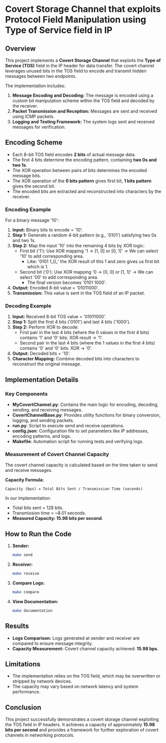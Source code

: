 # Covert Storage Channel that exploits Protocol Field Manipulation using Type of Service field in IP

## Overview
This project implements a **Covert Storage Channel** that exploits the **Type of Service (TOS)** field in the IP header for data transfer. The covert channel leverages unused bits in the TOS field to encode and transmit hidden messages between two endpoints.

The implementation includes:
1. **Message Encoding and Decoding:** The message is encoded using a custom bit manipulation scheme within the TOS field and decoded by the receiver.
2. **Packet Transmission and Reception:** Messages are sent and received using ICMP packets.
3. **Logging and Testing Framework:** The system logs sent and received messages for verification.

## Encoding Scheme
- Each 8-bit TOS field encodes **2 bits** of actual message data.
- The first 4 bits determine the encoding pattern, containing **two 0s and two 1s**.
- The XOR operation between pairs of bits determines the encoded message bits.
- The XOR operation of the **0 bits pattern** gives first bit, **1 bits pattern** gives the second bit.
- The encoded bits are extracted and reconstructed into characters by the receiver.

### Encoding Example
For a binary message '10':
1. **Input:** Binary bits to encode = '10'.
2. **Step 1:** Generate a random 4-bit pattern (e.g., '0101') satisfying two 0s and two 1s.
3. **Step 2:** Map the input '10' into the remaining 4 bits by XOR logic:
   - First bit ('1'): Use XOR mapping '1 → [1, 0] or [0, 1]' → We can select '10' to add corresponding area.
      - Like: '0101 1_0_' the XOR result of this 1 and zero gives us first bit which is 1.
   - Second bit ('0'): Use XOR mapping '0 → [0, 0] or [1, 1]' → We can select '00' to add corresponding area.
      - The final version becomes '0101 1000'.
4. **Output:** Encoded 8-bit value = '01011000'.
5. **Transmission:** This value is sent in the TOS field of an IP packet.

### Decoding Example
1. **Input:** Received 8-bit TOS value = '01011000'.
2. **Step 1:** Split the first 4 bits ('0101') and last 4 bits ('1000').
3. **Step 2:** Perform XOR to decode:
   - First pair in the last 4 bits (where the 0 values in the first 4 bits) contains '1' and '0' bits: XOR result → '1'.
   - Second pair in the last 4 bits (where the 1 values in the first 4 bits) contains '0' and '0' bits: XOR → '0'.
4. **Output:** Decoded bits = '10'.
5. **Character Mapping:** Combine decoded bits into characters to reconstruct the original message.

## Implementation Details
### Key Components
- **MyCovertChannel.py**: Contains the main logic for encoding, decoding, sending, and receiving messages.
- **CovertChannelBase.py**: Provides utility functions for binary conversion, logging, and sending packets.
- **run.py**: Script to execute send and receive operations.
- **config.json**: Configuration file to set parameters like IP addresses, encoding patterns, and logs.
- **Makefile**: Automation script for running tests and verifying logs.

### Measurement of Covert Channel Capacity
The covert channel capacity is calculated based on the time taken to send and receive messages.

**Capacity Formula:**
```
Capacity (bps) = Total Bits Sent / Transmission Time (seconds)
```
In our implementation:
- Total bits sent = 128 bits.
- Transmission time = ~8.01 seconds.
- **Measured Capacity: 15.98 bits per second**.

## How to Run the Code
1. **Sender:**
   ```bash
   make send
   ```
2. **Receiver:**
   ```bash
   make receive
   ```
3. **Compare Logs:**
   ```bash
   make compare
   ```
4. **View Documentation:**
   ```bash
   make documentation
   ```

## Results
- **Logs Comparison:** Logs generated at sender and receiver are compared to ensure message integrity.
- **Capacity Measurement:** Covert channel capacity achieved: **15.98 bps**.

## Limitations
- The implementation relies on the TOS field, which may be overwritten or stripped by network devices.
- The capacity may vary based on network latency and system performance.

## Conclusion
This project successfully demonstrates a covert storage channel exploiting the TOS field in IP headers. It achieves a capacity of approximately **15.98 bits per second** and provides a framework for further exploration of covert channels in networking protocols.
